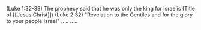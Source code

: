 (Luke 1:32-33)
	The prophecy said that he was only the king for Israelis (Title of [[Jesus Christ]])
(Luke 2:32) 
	"Revelation to the Gentiles and for the glory to your people Israel"
..
	..
..
	..